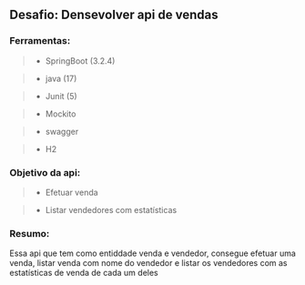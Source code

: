 ## Desafio: Densevolver api de vendas

### Ferramentas: 

> - SpringBoot (3.2.4)
 
> - java (17)
 
> - Junit (5)

> - Mockito
 
> - swagger

> - H2

### Objetivo da api:

> - Efetuar venda 

> - Listar vendedores com estatísticas

### Resumo:
Essa api que tem como entiddade venda e vendedor,
consegue efetuar uma venda, listar venda com nome do vendedor
e listar os vendedores com as estatísticas de venda de cada um deles